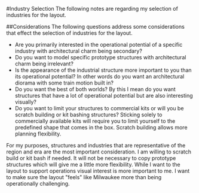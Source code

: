 #Industry Selection
The following notes are regarding my selection of industries for the layout.

##Considerations
The following questions address some considerations that effect the selection of industries for the layout.
* Are you primarily interested in the operational potential of a specific industry with architectural charm being secondary?
* Do you want to model specific prototype structures with architectural charm being irrelevant?
* Is the appearance of the industrial structure more important to you than its operational potential?  In other words do you want an architectural diorama with some train motion built in?
* Do you want the best of both worlds?  By this I mean do you want structures that have a lot of operational potential but are also interesting visually?
* Do you want to limit your structures to commercial kits or will you be scratch building or kit bashing structures?  Sticking solely to commercially available kits will require you to limit yourself to the predefined shape that comes in the box.  Scratch building allows more planning flexibility.

For my purposes, structures and industries that are representative of the region and era are the most important consideration.  I am willing to scratch build or kit bash if needed.  It will not be necessary to copy prototype structures which will give me a little more flexibility.  While I want to the layout to support operations visual interest is more important to me.  I want to make sure the layout "feels" like Milwaukee more than being operationally challenging.
